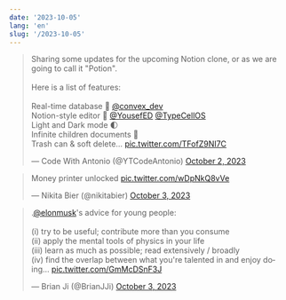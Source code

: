 ```yaml
---
date: '2023-10-05'
lang: 'en'
slug: '/2023-10-05'
---
```


<blockquote class="twitter-tweet"><p lang="en" dir="ltr">Sharing some updates for the upcoming Notion clone, or as we are going to call it &quot;Potion&quot;.<br/><br/>Here is a list of features:<br/><br/>Real-time database 🔗 <a href="https://twitter.com/convex_dev?ref_src=twsrc%5Etfw">@convex_dev</a> <br/>Notion-style editor 📝 <a href="https://twitter.com/YousefED?ref_src=twsrc%5Etfw">@YousefED</a> <a href="https://twitter.com/TypeCellOS?ref_src=twsrc%5Etfw">@TypeCellOS</a> <br/>Light and Dark mode 🌓<br/>Infinite children documents 🌲<br/>Trash can &amp; soft delete… <a href="https://t.co/TFofZ9NI7C">pic.twitter.com/TFofZ9NI7C</a></p>&mdash; Code With Antonio (@YTCodeAntonio) <a href="https://twitter.com/YTCodeAntonio/status/1708979418666860832?ref_src=twsrc%5Etfw">October 2, 2023</a></blockquote>

<blockquote class="twitter-tweet"><p lang="en" dir="ltr">Money printer unlocked <a href="https://t.co/wDpNkQ8vVe">pic.twitter.com/wDpNkQ8vVe</a></p>&mdash; Nikita Bier (@nikitabier) <a href="https://twitter.com/nikitabier/status/1709026380300648556?ref_src=twsrc%5Etfw">October 3, 2023</a></blockquote>

<blockquote class="twitter-tweet"><p lang="en" dir="ltr">.<a href="https://twitter.com/elonmusk?ref_src=twsrc%5Etfw">@elonmusk</a>&#39;s advice for young people: <br/><br/>(i) try to be useful; contribute more than you consume<br/>(ii) apply the mental tools of physics in your life <br/>(iii) learn as much as possible; read extensively / broadly<br/>(iv) find the overlap between what you&#39;re talented in and enjoy doing… <a href="https://t.co/GmMcDSnF3J">pic.twitter.com/GmMcDSnF3J</a></p>&mdash; Brian Ji (@BrianJJi) <a href="https://twitter.com/BrianJJi/status/1709044158755672313?ref_src=twsrc%5Etfw">October 3, 2023</a></blockquote>

